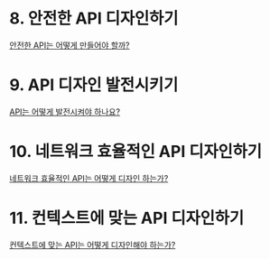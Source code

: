 # 8. 안전한 API 디자인하기

[안전한 API는 어떻게 만들어야 할까?](https://codesoom.github.io/wiki/api-design/08/)

# 9. API 디자인 발전시키기

[API는 어떻게 발전시켜야 하나요?](https://codesoom.github.io/wiki/api-design/09/)

# 10. 네트워크 효율적인 API 디자인하기

[네트워크 효율적인 API는 어떻게 디자인 하는가?](https://codesoom.github.io/wiki/api-design/10/)

# 11. 컨텍스트에 맞는 API 디자인하기

[컨텍스트에 맞는 API는 어떻게 디자인해야 하는가?](https://codesoom.github.io/wiki/api-design/11/)

